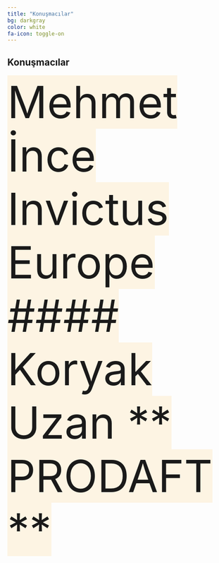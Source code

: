 ```yaml
---
title: "Konuşmacılar"
bg: darkgray
color: white
fa-icon: toggle-on
---
```


## Konuşmacılar

<span class="fa-stack subtlecircle" style="font-size:100px; background:rgba(255,166,0,0.1)">
  <i class="fa fa-circle fa-stack-2x text-white"></i>
  <i class="fa fa-user fa-stack-1x text-orange"></i>
  Mehmet İnce
  Invictus Europe
</span>

<span class="fa-stack subtlecircle" style="font-size:100px; background:rgba(255,166,0,0.1)">
  <i class="fa fa-circle fa-stack-2x text-white"></i>
  <i class="fa fa-user fa-stack-1x text-orange"></i>
  #### Koryak Uzan   
  ** PRODAFT **
</span>

